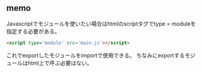## memo

Javascriptでモジュールを使いたい場合はhtmlのscriptタグでtype = moduleを指定する必要がある。
```html
<script type='module' src='main.js'></script>
```
これでexportしたモジュールをimportで使用できる。
ちなみにexportするモジュールはhtml上で呼ぶ必要はない。